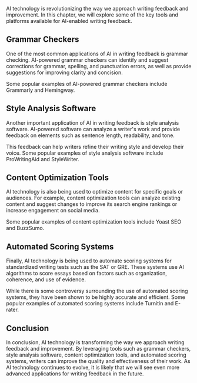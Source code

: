 
AI technology is revolutionizing the way we approach writing feedback and improvement. In this chapter, we will explore some of the key tools and platforms available for AI-enabled writing feedback.

Grammar Checkers
----------------

One of the most common applications of AI in writing feedback is grammar checking. AI-powered grammar checkers can identify and suggest corrections for grammar, spelling, and punctuation errors, as well as provide suggestions for improving clarity and concision.

Some popular examples of AI-powered grammar checkers include Grammarly and Hemingway.

Style Analysis Software
-----------------------

Another important application of AI in writing feedback is style analysis software. AI-powered software can analyze a writer's work and provide feedback on elements such as sentence length, readability, and tone.

This feedback can help writers refine their writing style and develop their voice. Some popular examples of style analysis software include ProWritingAid and StyleWriter.

Content Optimization Tools
--------------------------

AI technology is also being used to optimize content for specific goals or audiences. For example, content optimization tools can analyze existing content and suggest changes to improve its search engine rankings or increase engagement on social media.

Some popular examples of content optimization tools include Yoast SEO and BuzzSumo.

Automated Scoring Systems
-------------------------

Finally, AI technology is being used to automate scoring systems for standardized writing tests such as the SAT or GRE. These systems use AI algorithms to score essays based on factors such as organization, coherence, and use of evidence.

While there is some controversy surrounding the use of automated scoring systems, they have been shown to be highly accurate and efficient. Some popular examples of automated scoring systems include Turnitin and E-rater.

Conclusion
----------

In conclusion, AI technology is transforming the way we approach writing feedback and improvement. By leveraging tools such as grammar checkers, style analysis software, content optimization tools, and automated scoring systems, writers can improve the quality and effectiveness of their work. As AI technology continues to evolve, it is likely that we will see even more advanced applications for writing feedback in the future.
